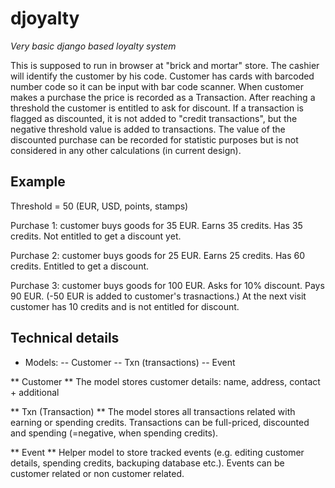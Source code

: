 # djoyalty
*Very basic django based loyalty system* 

This is supposed to run in browser at "brick and mortar" store. The cashier will identify the customer by his code. 
Customer has cards with barcoded number code so it can be input with bar code scanner.
When customer makes a purchase the price is recorded as a Transaction. After reaching a threshold the customer is entitled to ask for discount.
If a transaction is flagged as discounted, it is not added to "credit transactions", but the negative threshold value is added to transactions. The value of the discounted purchase can be recorded for statistic purposes but is not considered in any other calculations (in current design).

## Example
Threshold = 50 (EUR, USD, points, stamps)

Purchase 1: customer buys goods for 35 EUR. Earns 35 credits. Has 35 credits.
Not entitled to get a discount yet.

Purchase 2: customer buys goods for 25 EUR. Earns 25 credits. Has 60 credits.
Entitled to get a discount.

Purchase 3: customer buys goods for 100 EUR. Asks for 10% discount. Pays 90 EUR. (-50 EUR is added to customer's trasnactions.) 
At the next visit customer has 10 credits and is not entitled for discount.

## Technical details
- Models:
-- Customer
-- Txn (transactions)
-- Event

** Customer **
The model stores customer details: name, address, contact + additional

** Txn (Transaction) **
The model stores all transactions related with earning or spending credits. Transactions can be full-priced, discounted and spending (=negative, when spending credits).

** Event **
Helper model to store tracked events (e.g. editing customer details, spending credits, backuping database etc.). Events can be customer related or non customer related.
